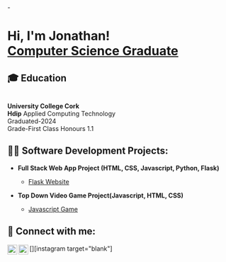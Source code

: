 -<h1>Hi, I'm Jonathan! <br/><a href="https://github.com/JonathanBagnall">Computer Science Graduate</a></h1>

<h2>🎓 Education</h2><br>
<b>University College Cork</b><br>
<b>Hdip</b> Applied Computing Technology<br>
Graduated-2024<br>
Grade-First Class Honours 1.1

<h2>👨‍💻 Software Development Projects:</h2>

- <b>Full Stack Web App Project (HTML, CSS, Javascript, Python, Flask)</b>
  - [Flask Website](https://github.com/JonathanBagnall/Flask_Website_Project/tree/main) 

- <b>Top Down Video Game Project(Javascript, HTML, CSS)</b>
  - [Javascript Game](https://github.com/JonathanBagnall/Javascript_Game/tree/main)

<h2> 🤳 Connect with me:</h2>

[<img align="left" alt="JoshMadakor | LinkedIn" width="22px" src="https://cdn.jsdelivr.net/npm/simple-icons@v3/icons/linkedin.svg" />][linkedin]
[<img align="left" alt="JonathanBagnall | Instagram" width="22px" src="https://cdn.jsdelivr.net/npm/simple-icons@v3/icons/instagram.svg" />][instagram target="blank"]

[instagram]: https://www.instagram.com/lonely.giant/
[linkedin]: https://linkedin.com/in/joshmadakor

<!--
**joshmadakor1/joshmadakor1** is a ✨ _special_ ✨ repository because its `README.md` (this file) appears on your GitHub profile.

Here are some ideas to get you started:

- 🔭 I’m currently working on ...
- 🌱 I’m currently learning ...
- 👯 I’m looking to collaborate on ...
- 🤔 I’m looking for help with ...
- 💬 Ask me about ...
- 📫 How to reach me: ...
- 😄 Pronouns: ...
- ⚡ Fun fact: ...
-->
